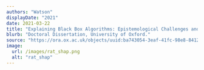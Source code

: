 ```yaml
---
authors: "Watson"
displayDate: "2021"
date: 2021-03-22
title: "Explaining Black Box Algorithms: Epistemological Challenges and Machine Learning Solutions"
blurb: "Doctoral Dissertation, University of Oxford."
source: "https://ora.ox.ac.uk/objects/uuid:ba743054-3eaf-41fc-98e8-841255ee24ad"
image:
  url: /images/rat_shap.png
  alt: "rat_shap"
---
```

